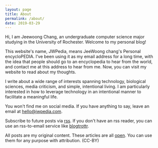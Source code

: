 ```yaml
---
layout: page
title: About
permalink: /about/
date: 2019-03-29
---
```


Hi, I am Jeewoong Chang, an undergraduate computer science major studying in the University of Rochester. Welcome to my personal blog!

This website's name, JWPedia, means JeeWoong chang's Personal encycloPEDIA. I've been using it as my email address for a long time, with the idea that people should go to an encyclopedia to hear from the world, and contact me at this address to hear from me. Now, you can visit my website to read about my thoughts.

I write about a wide range of interests spanning technology, biological sciences, media criticism, and simple, intentional living. I am particularly interested in how to leverage technology in an intentional manner to facilitate a meaningful life.

You won't find me on social media. If you have anything to say, leave an email at [hello@jwpedia.com](mailto:hello@jwpedia.com).

Subscribe to future posts via [rss](https://jwpedia.com/feed.xml). If you don't have an rss reader, you can use an rss-to-email service like [blogtrottr](https://blogtrottr.com/subscriptions/).

All posts are my original content. These articles are all [open](/open). You can use them for any purpose with attribution. (CC-BY)
